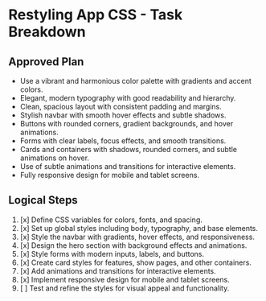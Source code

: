 # Restyling App CSS - Task Breakdown

## Approved Plan
- Use a vibrant and harmonious color palette with gradients and accent colors.
- Elegant, modern typography with good readability and hierarchy.
- Clean, spacious layout with consistent padding and margins.
- Stylish navbar with smooth hover effects and subtle shadows.
- Buttons with rounded corners, gradient backgrounds, and hover animations.
- Forms with clear labels, focus effects, and smooth transitions.
- Cards and containers with shadows, rounded corners, and subtle animations on hover.
- Use of subtle animations and transitions for interactive elements.
- Fully responsive design for mobile and tablet screens.

## Logical Steps
1. [x] Define CSS variables for colors, fonts, and spacing.
2. [x] Set up global styles including body, typography, and base elements.
3. [x] Style the navbar with gradients, hover effects, and responsiveness.
4. [x] Design the hero section with background effects and animations.
5. [x] Style forms with modern inputs, labels, and buttons.
6. [x] Create card styles for features, show pages, and other containers.
7. [x] Add animations and transitions for interactive elements.
8. [x] Implement responsive design for mobile and tablet screens.
9. [ ] Test and refine the styles for visual appeal and functionality.

